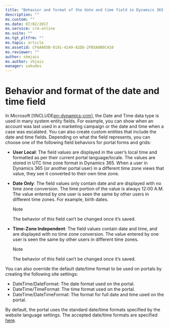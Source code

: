 ```yaml
---
title: "Behavior and format of the date and time field in Dynamics 365 | MicrosoftDocs"
description: ""
ms.custom: ""
ms.date: 07/02/2017
ms.service: crm-online
ms.suite: ""
ms.tgt_pltfrm: ""
ms.topic: article
ms.assetid: CF6AA85B-9191-4249-A2DD-2FB5A8B0C410
ms.reviewer: ""
author: sbmjais
ms.author: shjais
manager: sakudes
---
```


# Behavior and format of the date and time field

In Microsoft [!INCLUDE[pn-dynamics-crm](../includes/pn-dynamics-crm.md)], the Date and Time data type is used in many system entity fields. For example, you can show when an account was last used in a marketing campaign or the date and time when a case was escalated. You can also create custom entities that include the date and time fields. Depending on what the field represents, you can choose one of the following field behaviors for portal forms and grids: 
- **User Local**: The field values are displayed in the user’s local time and formatted as per their current portal language/locale. The values are stored in UTC time zone format in Dynamics 365. When a user in Dynamics 365 (or another portal user) in a different time zone views that value, they see it converted to their own time zone.
- **Date Only**: The field values only contain date and are displayed with no time zone conversion. The time portion of the value is always 12:00 A.M. The value entered by one user is seen the same by other users in different time zones. For example, birth dates.
  
  > [!Note]
  > The behavior of this field can’t be changed once it’s saved.
  
- **Time-Zone Independent**: The field values contain date and time, and are displayed with no time zone conversion. The value entered by one user is seen the same by other users in different time zones.
  
  > [!Note]
  > The behavior of this field can’t be changed once it’s saved.

You can also override the default date/time format to be used on portals by creating the following site settings:
- DateTime/DateFormat: The date format used on the portal. 
- DateTime/TimeFormat: The time format used on the portal. 
- DateTime/DateTimeFormat: The format for full date and time used on the portal.

By default, the portal uses the standard date/time formats specified by the website language settings.
The accepted date/time formats are specified [here](https://msdn.microsoft.com/en-us/library/8kb3ddd4(v=vs.110).aspx).
